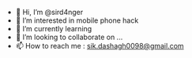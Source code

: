 - 👋 Hi, I’m @sird4nger
- 👀 I’m interested in mobile phone hack
- 🌱 I’m currently learning 
- 💞️ I’m looking to collaborate on ...
- 📫 How to reach me : sik.dashagh0098@gmail.com

<!---
sird4nger/sird4nger is a ✨ special ✨ repository because its `README.md` (this file) appears on your GitHub profile.
You can click the Preview link to take a look at your changes.
--->
